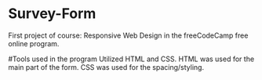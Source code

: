 # Survey-Form
First project of course: Responsive Web Design in the freeCodeCamp free online program. 

#Tools used in the program
Utilized HTML and CSS. 
HTML was used for the main part of the form. 
CSS was used for the spacing/styling. 
